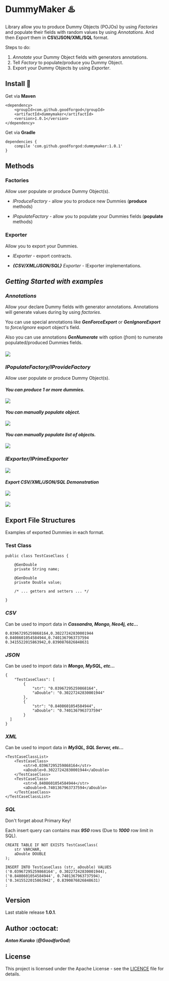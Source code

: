 # DummyMaker :hotsprings:

Library allow you to produce Dummy Objects (POJOs) by using *Factories* and populate their fields with random values by using *Annotations*.
And then *Export* them in **CSV/JSON/XML/SQL** format.

Steps to do:
1) *Annotate* your Dummy Object fields with generators annotations.
2) Tell *Factory* to populate/produce you Dummy Object.
3) Export your Dummy Objects by using *Exporter*.

## Install :rocket:
Get via **Maven**
```
<dependency>
    <groupId>com.github.goodforgod</groupId>
    <artifactId>dummymaker</artifactId>
    <version>1.0.1</version>
</dependency>
```

Get via **Gradle**
```
dependencies {
    compile 'com.github.goodforgod:dummymaker:1.0.1'
}
```

## Methods

### **Factories**

Allow user populate or produce Dummy Object(s).

* *IProduceFactory* - allow you to produce new Dummies (**produce** methods)

* *IPopulateFactory* - allow you to populate your Dummies fields (**populate** methods)

### **Exporter**

Allow you to export your Dummies.

* *IExporter* - export contracts.

* ***{CSV/XML/JSON/SQL}** Exporter* - IExporter implementations.

## *Getting Started with examples*

### ***Annotations***

Allow your declare Dummy fields with generator annotations.
Annotations will generate values during by using *factories*.

You can use special annotations like ***GenForceExport*** or ***GenIgnoreExport*** to *force/ignore* export object's field.

Also you can use annotations ***GenNumerate*** with option (*from*) to numerate populated/produced Dummies fields.


#### 
![](https://media.giphy.com/media/xUA7aPwZO871rrTkT6/giphy.gif)

### ***IPopulateFactory/IProvideFactory***

Allow user populate or produce Dummy Object(s).

#### *You can produce 1 or more dummies.*

![](https://media.giphy.com/media/r2q6kaeasKRQ4/giphy.gif)

#### *You can manually populate object.*

![](https://media.giphy.com/media/cajTTyUltm9qg/giphy.gif)

#### *You can manually populate list of objects.*

![](https://media.giphy.com/media/10r4FUKdJQuSxW/giphy.gif)

### ***IExporter/IPrimeExporter***

#### 

![](https://media.giphy.com/media/f1jM0efW6WpY4/giphy.gif)

#### *Export **CSV/XML/JSON/SQL** Demonstration*

![](https://media.giphy.com/media/xUA7aPXaWZENNUGXbq/giphy.gif)

#### 
![](https://media.giphy.com/media/g3efqXIblykCs/giphy.gif)

## Export File Structures

Examples of exported Dummies in each format.

### Test Class
```
public class TestCaseClass {

    @GenDouble
    private String name;

    @GenDouble
    private Double value;
    
    /* ... getters and setters ... */
    
}
```

### *CSV*

Can be used to import data in ***Cassandra, Mongo, Neo4j, etc...*** 

```
0.03967295259868164,0.30227242830001944
0.8408601054584944,0.7401367963737594
0.3415522015863942,0.8390876826848631
```

### *JSON*

Can be used to import data in ***Mongo, MySQL, etc...***

```
{
	"TestCaseClass": [
		{
			"str": "0.03967295259868164",
			"aDouble": "0.30227242830001944"
		},
		{
			"str": "0.8408601054584944",
			"aDouble": "0.7401367963737594"
		}
  ]
}
```

### *XML*

Can be used to import data in ***MySQL, SQL Server, etc...***

```
<TestCaseClassList>
	<TestCaseClass>
		<str>0.03967295259868164</str>
		<aDouble>0.30227242830001944</aDouble>
	</TestCaseClass>
	<TestCaseClass>
		<str>0.8408601054584944</str>
		<aDouble>0.7401367963737594</aDouble>
	</TestCaseClass>
</TestCaseClassList>
```

### *SQL*

Don't forget about Primary Key!

Each insert query can contains max ***950*** rows (Due to ***1000*** row limit in SQL).

```
CREATE TABLE IF NOT EXISTS TestCaseClass(
	str	VARCHAR,
	aDouble	DOUBLE
);

INSERT INTO TestCaseClass (str, aDouble) VALUES 
('0.03967295259868164', 0.30227242830001944),
('0.8408601054584944', 0.7401367963737594),
('0.3415522015863942', 0.8390876826848631)
;
```

## Version

Last stable release **1.0.1**.

## Author :octocat:

***Anton Kurako*** (***@GoodforGod***)

## License

This project is licensed under the Apache License - see the [LICENCE](LICENCE) file for details.
